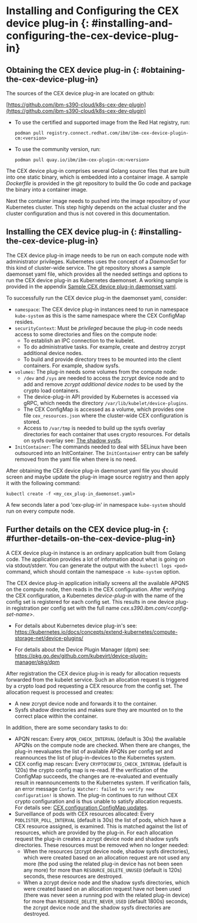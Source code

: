# Installing and Configuring the CEX device plug-in {: #installing-and-configuring-the-cex-device-plug-in}

## Obtaining the CEX device plug-in {: #obtaining-the-cex-device-plug-in}

The sources of the CEX device plug-in are located on github:

[https://github.com/ibm-s390-cloud/k8s-cex-dev-plugin](https://github.com/ibm-s390-cloud/k8s-cex-dev-plugin)

* To use the certified and supported image from the Red Hat registry, run:

  `podman pull registry.connect.redhat.com/ibm/ibm-cex-device-plugin-cm:<version>`

* To use the community version, run:

  `podman pull quay.io/ibm/ibm-cex-plugin-cm:<version>`

The CEX device plug-in comprises several Golang source files that are built into one static
binary, which is embedded into a container image. A sample *Dockerfile* is provided in the git repository to build the Go code and package the binary into
a container image.

Next the container image needs to pushed into the image repository of your
Kubernetes cluster. This step highly depends on the actual cluster and the cluster
configuration and thus is not covered in this documentation.

## Installing the CEX device plug-in {: #installing-the-cex-device-plug-in}

The CEX device plug-in image needs to be run on each compute node with administrator
privileges. Kubernetes uses the concept of a *DaemonSet* for this kind of
cluster-wide service. The git repository shows a sample daemonset yaml file, which provides all the needed settings and options to run the CEX device plug-in as
Kubernetes daemonset. A working sample is provided in the appendix [Sample CEX device plug-in daemonset yaml](appendix.md#sample-cex-device-plug-in-daemonset-yaml).

To successfully run the CEX device plug-in the daemonset yaml, consider:

- `namespace`: The CEX device plug-in instances need to run in namespace
  `kube-system` as this is the same namespace where the CEX ConfigMap
  resides.
- `securityContext`: Must be *privileged* because the plug-in code needs access to some directories and files on the compute node:
  -  To establish an IPC connection to the kubelet.
  -  To do administrative tasks. For example, create and destroy zcrypt additional device nodes.
  -  To build and provide directory trees to be mounted into the client containers. For example, shadow sysfs.
- `volumes`: The plug-in needs some volumes from the compute node:
  - `/dev` and `/sys` are needed to access the zcrypt device node and
    to add and remove *zcrypt additional device nodes* to be used by the
    crypto load containers.
  - The device-plug-in API provided by Kubernetes is accessed via gRPC, which
    needs the directory `/var/lib/kubelet/device-plugins`.
  - The CEX ConfigMap is accessed as a volume, which provides one file
    `cex_resources.json` where the cluster-wide CEX configuration is
    stored.
  - Access to `/var/tmp` is needed to build up the sysfs overlay
    directories for each container that uses crypto resources. For details on
    sysfs overlay see: [The shadow sysfs](technical_concepts_limitations.md#the-shadow-sysfs).
- `InitContainer`: The commands needed to deal with SELinux have been
  outsourced into an InitContainer. The `InitContainer` entry can be safely removed
  from the yaml file when there is no need.

After obtaining the CEX device plug-in daemonset yaml file you should screen and maybe
update the plug-in image source registry and then apply it with the following command:

    kubectl create -f <my_cex_plug-in_daemonset.yaml>

A few seconds later a pod 'cex-plug-in' in namespace `kube-system` should run on every compute node.

## Further details on the CEX device plug-in {: #further-details-on-the-cex-device-plug-in}

A CEX device plug-in instance is an ordinary application built from Golang code. The
application provides a lot of information about what is
going on via stdout/stderr. You can generate the output with the `kubectl logs <pod>` command, which should contain the namespace `-n kube-system` option.

The CEX device plug-in application initially screens all the available APQNS on the
compute node, then reads in the CEX configuration. After verifying the CEX
configuration, a Kubernetes *device-plug-in* with the name of the config set is registered for each config set. This results in one device plug-in registration per config set with the full name *cex.s390.ibm.com/\<config-set-name\>*.
 * For details about Kubernetes device plug-in's see:
https://kubernetes.io/docs/concepts/extend-kubernetes/compute-storage-net/device-plugins/

* For details about the Device Plugin Manager (dpm) see: https://pkg.go.dev/github.com/kubevirt/device-plugin-manager/pkg/dpm

After registration the CEX device plug-in is ready for allocation requests forwarded
from the kubelet service. Such an allocation request is triggered by a crypto
load pod requesting a CEX resource from the config set. The allocation request
is processed and creates:
- A new zcrypt device node and forwards it to the container.
- Sysfs shadow directories and makes sure they are mounted on to the
  correct place within the container.

In addition, there are some secondary tasks to do:
- APQN rescan: Every `APQN_CHECK_INTERVAL` (default is 30s) the
  available APQNs on the compute node are checked. When there are changes, the
  plug-in reevaluates the list of available APQNs per config set and reannounces
  the list of plug-in-devices to the Kubernetes system.
- CEX config map rescan: Every `CRYPTOCONFIG_CHECK_INTERVAL` (default is 120s) the crypto config map is re-read. If the verification of the ConfigMap
  succeeds, the changes are re-evaluated and eventually result in
  reannouncements to the Kubernetes system. If verification fails, an error
  message `Config Watcher: failed to verify new configuration!` is shown. The
  plug-in continues to run without CEX crypto configuration and is thus
  unable to satisfy allocation requests. For details see:
  [CEX configuration ConfigMap updates](technical_concepts_limitations.md#cex-configuration-configmap-updates).
- Surveillance of pods with CEX resources allocated: Every
  `PODLISTER_POLL_INTERVAL` (default is 30s) the list of pods, which have a
  CEX resource assigned, is examined. This is matched against the list of
  resources, which are provided by the plug-in. For each allocation request the
  plug-in creates a zcrypt device node and shadow sysfs directories. These
  resources must be removed when no longer needed:
  + When the resources (zcrypt device node, shadow sysfs directories), which
    were created based on an allocation request are not used any more (the pod
    using the related plug-in device has not been seen any more) for more than
    `RESOURCE_DELETE_UNUSED` (default is 120s) seconds, these resources are
    destroyed.
  + When a zcrypt device node and the shadow sysfs directories, which were
    created based on an allocation request have not been used (there was never
    seen a running pod with the related plug-in device) for more than
    `RESOURCE_DELETE_NEVER_USED` (default 1800s) seconds, the zcrypt
    device node and the shadow sysfs directories are destroyed.
